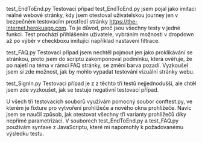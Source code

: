 test_EndToEnd.py
Testovací případ test_EndToEnd.py jsem pojal jako imitaci reálné webové stránky, kdy jsem otestoval uživatelskou journey jen v bezpečném testovacím prostředí stránky https://the-internet.herokuapp.com. To je důvod, proč jsou všechny testy v jedné funkci. Test prochází přihlášením uživatele, vybráním možnosti v dropdown až po výběr v checkboxu imitující například nastavení filtrace.

test_FAQ.py
Testovací případ jsem nechtěl pojmout jen jako proklikávání se stránkou, proto jsem do scriptu zakomponoval podmínku, která ověřuje, že po najetí na téma v rámci FAQ stránky, se změní barva pozadí. Vyzkoušel jsem si zde možnost, jak by mohlo vypadat testování vizuální stránky webu.

test_SignIn.py
Testovací případ je z z těchto tří testů nejjednodušší, ale chtěl jsem zde vyzkoušet, jak se testuje negativní testovací případ. 

U všech tří testovacích souborů využívám pomocný soubor conftest.py, ve kterém je fixture pro vytvoření prohlížeče a nového okna prohlížeče. Navíc jsem se naučil způsob, jak otestovat všechny tři varianty prohlížečů díky nepřímé parametrizaci.
V souborech test_EndToEnd.py a test_FAQ.py používám syntaxe z JavaScriptu, které mi napomohly k požadovanému výsledku testu.
